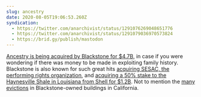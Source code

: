 ```yaml
---
slug: ancestry
date: 2020-08-05T19:06:53.260Z
syndication:
  - https://twitter.com/anarchivist/status/1291076269048651776
  - https://twitter.com/anarchivist/status/1291079036970573824
  - https://brid.gy/publish/mastodon
---
```

[Ancestry is being acquired by Blackstone for $4.7B](https://www.blackstone.com/press-releases/article/blackstone-to-acquire-ancestry-leading-online-family-history-business-for-4-7-billion/), in case if you were wondering if there was money to be made in exploiting family history. Blackstone is also known for such great hits [acquiring SESAC, the performing rights organization](https://www.businesswire.com/news/home/20170104005784/en/Leading-Music-Rights-Organization-SESAC-Acquired-Blackstone), and [acquiring a 50% stake to the Haynesville Shale in Louisiana from Shell for $1.2B](https://www.businesswire.com/news/home/20140814005131/en/Vine-Oil-Gas-Blackstone-Energy-Partners-Acquire). Not to mention the [many evictions](https://antievictionmap.com/wallstreet-california) in Blackstone-owned buildings in California.